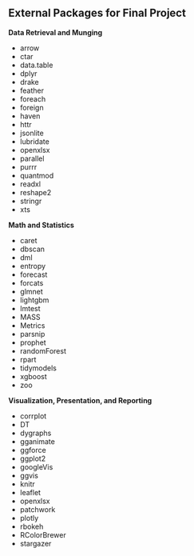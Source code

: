 ## External Packages for Final Project

**Data Retrieval and Munging**

- arrow
- ctar
- data.table
- dplyr
- drake
- feather
- foreach
- foreign
- haven
- httr
- jsonlite
- lubridate
- openxlsx
- parallel
- purrr
- quantmod
- readxl
- reshape2
- stringr
- xts

**Math and Statistics**

- caret
- dbscan
- dml
- entropy
- forecast
- forcats
- glmnet
- lightgbm
- lmtest
- MASS
- Metrics
- parsnip
- prophet
- randomForest
- rpart
- tidymodels
- xgboost
- zoo

**Visualization, Presentation, and Reporting**

- corrplot
- DT
- dygraphs
- gganimate
- ggforce
- ggplot2
- googleVis
- ggvis
- knitr
- leaflet
- openxlsx
- patchwork
- plotly
- rbokeh
- RColorBrewer
- stargazer
